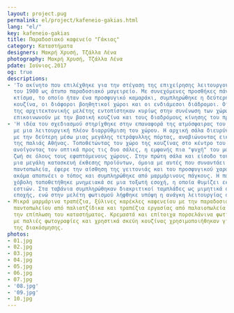 ```yaml
---
layout: project.pug
permalink: el/project/kafeneio-gakias.html
lang: "el/"
key: kafeneio-gakias
title: Παραδοσιακό καφενείο "Γάκιας"
category: Καταστήματα
designers: Μακρή Χρυσή, Τζάλλα Λένα
photography: Μακρή Χρυσή, Τζάλλα Λένα
pdate: Ιούνιος.2017
og: true
descriptions:
- 'Το ακίνητο που επιλέχθηκε για την στέγαση της επιχείρησης λειτουργούσε στις αρχές
  του 1900 ως άτυπο παραδοσιακό μαγειρείο. Με συνεχόμενες προσθήκες πάνω στο αρχικό
  κτίσμα, το οποίο ήταν ένα προσφυγικό καμαράκι, συμπληρώθηκε η δεύτερη σάλα, η μικρή
  κουζίνα, οι διάφοροι βοηθητικοί χώροι και οι ενδιάμεσοι διάδρομοι. Οι δυσκολίες
  της αρχιτεκτονικής μελέτης εντοπίστηκαν κυρίως στην συνένωση των χώρων, ώστε να
  επικοινωνούν με την βασική κουζίνα και τους διαδρόμους κίνησης του προσωπικού. '
- 'Η ιδέα του σχεδιασμού στηρίχθηκε στην επαναφορά της ατμόσφαιρας του αρχικού μαγειρείου
  με μια λειτουργική πλέον διαρρύθμιση του χώρου. Η αρχική σάλα διευρύνθηκε και ενοποιήθηκε
  με την δεύτερη μέσω μιας μεγάλης τετράφυλλης πόρτας, αναβιώνοντας εικόνες από κατοικίες
  της παλιάς Αθήνας. Τοποθετώντας τον χώρο της κουζίνας στο κέντρο του κτιρίου και
  ανοίγοντας τον οπτικά προς τις δυο σάλες, η εμφανής πια "ψυχή" του μαγειρείου προσδίδει
  ζωή σε όλους τους εφαπτόμενους χώρους. Στην πρώτη σάλα και είσοδο του καταστήματος
  μια μεγάλη κατασκευή έκθεσης προϊόντων, όμοια με αυτές που συναντάει κανείς σε παλαιά
  παντοπωλεία, έφερε την αίσθηση της γειτονιάς και του προσφυγικού χαρακτήρα, που
  ακόμα αποπνέει ο τόπος και συμπληρώθηκε από μαρμάρινους πάγκους. Η παλαιά τσίγκινη
  χόβολη τοποθετήθηκε μνημειακά σε μια τοξωτή εσοχή, η οποία θυμίζει εκείνες των παραδοσιακών
  εστιών. Στα ταβάνια συμπληρώθηκαν διακριτικοί ταμπλάδες ως μιμητικά στοιχεία της
  εποχής, ενώ στην μελέτη φωτισμού λήφθηκε υπόψη η ανάγκη λειτουργίας σε χαμηλά επίπεδα. '
- Μικρά μαρμάρινα τραπέζια, ξύλινες καρέκλες καφενείου με την παραδοσιακή ψάθα, ραφιέρες
  παντοπωλείου από παλιατζίδικα και τραπέζια εργασίας από παλαιοπωλεία αποτέλεσαν
  την επίπλωση του καταστήματος. Κρεμαστά και επίτοιχα πορσελάνινα φωτιστικά, κάδρα
  με παλιές φωτογραφίες και χρηστικά σκεύη κουζίνας χρησιμοποιήθηκαν για την ολοκλήρωση
  της διακόσμησης.
photos:
- 01.jpg
- 02.jpg
- 03.jpg
- 04.jpg
- 05.jpg
- 06.jpg
- 07.jpg
- '08.jpg'
- '09.jpg'
- 10.jpg
---
```

